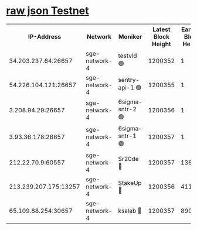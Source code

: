 
[raw json Testnet](https://rpc-check.sget.stavr.tech/sget/rpc-sget-result.json)
=


<table><tr><th>IP-Address</th><th>Network</th><th>Moniker</th><th>Latest Block Height</th><th>Earliest Block Height</th><th>Catching Up</th><th>Tx Index</th><th>Voting Power</th><th>Scan Time</th></tr><tr><td>34.203.237.64:26657</td><td>sge-network-4</td><td>testvld 🟢</td><td>1200352</td><td>1</td><td>False</td><td>on</td><td>0</td><td>2024-01-21T06:46:08.352038861UTC</td></tr><tr><td>54.226.104.121:26657</td><td>sge-network-4</td><td>sentry-api-1 🟢</td><td>1200355</td><td>1</td><td>False</td><td>on</td><td>0</td><td>2024-01-21T06:46:23.407999480UTC</td></tr><tr><td>3.208.94.29:26657</td><td>sge-network-4</td><td>6sigma-sntr-2 🟢</td><td>1200356</td><td>1</td><td>False</td><td>on</td><td>0</td><td>2024-01-21T06:46:33.518753476UTC</td></tr><tr><td>3.93.36.178:26657</td><td>sge-network-4</td><td>6sigma-sntr-1 🟢</td><td>1200357</td><td>1</td><td>False</td><td>on</td><td>0</td><td>2024-01-21T06:46:36.165881913UTC</td></tr><tr><td>212.22.70.9:60557</td><td>sge-network-4</td><td>Sr20de 🔴</td><td>1200357</td><td>138001</td><td>False</td><td>on</td><td>104</td><td>2024-01-21T06:46:38.993459026UTC</td></tr><tr><td>213.239.207.175:13257</td><td>sge-network-4</td><td>StakeUp 🔴</td><td>1200356</td><td>411001</td><td>False</td><td>off</td><td>100</td><td>2024-01-21T06:46:32.461605317UTC</td></tr><tr><td>65.109.88.254:30657</td><td>sge-network-4</td><td>ksalab 🔴</td><td>1200357</td><td>890001</td><td>False</td><td>off</td><td>1148</td><td>2024-01-21T06:46:36.496251760UTC</td></tr></table>
